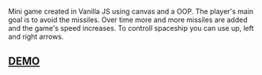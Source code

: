 Mini game created in Vanilla JS using canvas and a OOP. The player's main goal is to avoid the missiles. Over time more and more missiles are added and the game's speed increases. To controll spaceship you can use up, left and right arrows.

## [DEMO](https://ototom.github.io/Spaceship-JS/)
